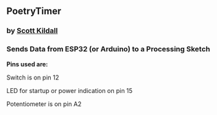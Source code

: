 ## PoetryTimer

###  by [Scott Kildall](www.kildall.com)


### Sends Data from ESP32 (or Arduino) to a Processing Sketch

**Pins used are:**


Switch is on pin 12

LED for startup or power indication on pin 15

Potentiometer is on pin A2
